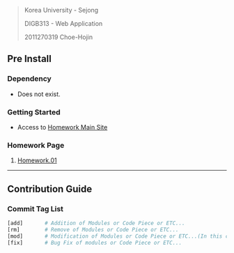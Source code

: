 > Korea University - Sejong
> 
> DIGB313 - Web Application
>
> 2011270319 Choe-Hojin

## Pre Install

### Dependency

- Does not exist.

### Getting Started

- Access to [Homework Main Site](https://plelab.github.io/DIGB313/)

### Homework Page

01. [Homework.01](https://plelab.github.io/DIGB313/homework1) 

---

## Contribution Guide

### Commit Tag List

```bash
[add]       # Addition of Modules or Code Piece or ETC...
[rm]        # Remove of Modules or Code Piece or ETC...
[mod]       # Modification of Modules or Code Piece or ETC...(In this case, When modification is generated without bug fix)
[fix]       # Bug Fix of modules or Code Piece or ETC...
```